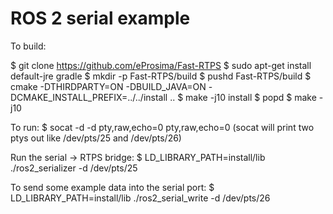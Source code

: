 # ROS 2 serial example

To build:

$ git clone https://github.com/eProsima/Fast-RTPS
$ sudo apt-get install default-jre gradle
$ mkdir -p Fast-RTPS/build
$ pushd Fast-RTPS/build
$ cmake -DTHIRDPARTY=ON -DBUILD_JAVA=ON -DCMAKE_INSTALL_PREFIX=../../install ..
$ make -j10 install
$ popd
$ make -j10

To run:
$ socat -d -d pty,raw,echo=0 pty,raw,echo=0
(socat will print two ptys out like /dev/pts/25 and /dev/pts/26)

Run the serial -> RTPS bridge:
$ LD_LIBRARY_PATH=install/lib ./ros2_serializer -d /dev/pts/25

To send some example data into the serial port:
$ LD_LIBRARY_PATH=install/lib ./ros2_serial_write -d /dev/pts/26
